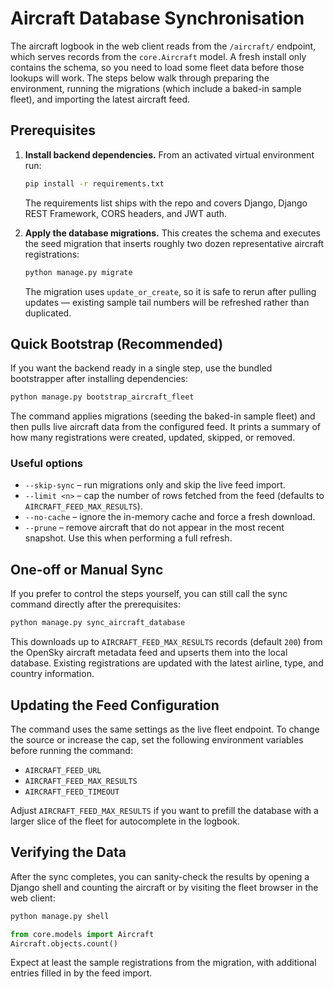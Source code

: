 # Aircraft Database Synchronisation

The aircraft logbook in the web client reads from the `/aircraft/` endpoint, which serves records from the `core.Aircraft` model. A fresh install only contains the schema, so you need to load some fleet data before those lookups will work. The steps below walk through preparing the environment, running the migrations (which include a baked-in sample fleet), and importing the latest aircraft feed.

## Prerequisites

1. **Install backend dependencies.** From an activated virtual environment run:

   ```bash
   pip install -r requirements.txt
   ```

   The requirements list ships with the repo and covers Django, Django REST Framework, CORS headers, and JWT auth.

2. **Apply the database migrations.** This creates the schema and executes the seed migration that inserts roughly two dozen representative aircraft registrations:

   ```bash
   python manage.py migrate
   ```

   The migration uses `update_or_create`, so it is safe to rerun after pulling updates — existing sample tail numbers will be refreshed rather than duplicated.

## Quick Bootstrap (Recommended)

If you want the backend ready in a single step, use the bundled bootstrapper after installing dependencies:

```bash
python manage.py bootstrap_aircraft_fleet
```

The command applies migrations (seeding the baked-in sample fleet) and then pulls live aircraft data from the configured feed. It prints a summary of how many registrations were created, updated, skipped, or removed.

### Useful options

- `--skip-sync` – run migrations only and skip the live feed import.
- `--limit <n>` – cap the number of rows fetched from the feed (defaults to `AIRCRAFT_FEED_MAX_RESULTS`).
- `--no-cache` – ignore the in-memory cache and force a fresh download.
- `--prune` – remove aircraft that do not appear in the most recent snapshot. Use this when performing a full refresh.

## One-off or Manual Sync

If you prefer to control the steps yourself, you can still call the sync command directly after the prerequisites:

```bash
python manage.py sync_aircraft_database
```

This downloads up to `AIRCRAFT_FEED_MAX_RESULTS` records (default `200`) from the OpenSky aircraft metadata feed and upserts them into the local database. Existing registrations are updated with the latest airline, type, and country information.

## Updating the Feed Configuration

The command uses the same settings as the live fleet endpoint. To change the source or increase the cap, set the following environment variables before running the command:

- `AIRCRAFT_FEED_URL`
- `AIRCRAFT_FEED_MAX_RESULTS`
- `AIRCRAFT_FEED_TIMEOUT`

Adjust `AIRCRAFT_FEED_MAX_RESULTS` if you want to prefill the database with a larger slice of the fleet for autocomplete in the logbook.

## Verifying the Data

After the sync completes, you can sanity-check the results by opening a Django shell and counting the aircraft or by visiting the fleet browser in the web client:

```bash
python manage.py shell
```

```python
from core.models import Aircraft
Aircraft.objects.count()
```

Expect at least the sample registrations from the migration, with additional entries filled in by the feed import.
